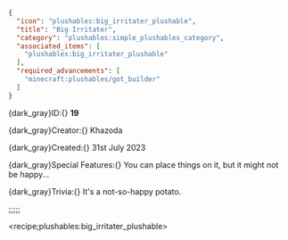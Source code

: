 ```json
{
  "icon": "plushables:big_irritater_plushable",
  "title": "Big Irritater",
  "category": "plushables:simple_plushables_category",
  "associated_items": [
    "plushables:big_irritater_plushable"
  ],
  "required_advancements": [
    "minecraft:plushables/got_builder"
  ]
}
```

{dark_gray}ID:{} **19** 

{dark_gray}Creator:{} Khazoda 

{dark_gray}Created:{} 31st July 2023 


{dark_gray}Special Features:{} You can place things on it, but it might not be happy... 


{dark_gray}Trivia:{} It's a not-so-happy potato.


;;;;;

<recipe;plushables:big_irritater_plushable>


